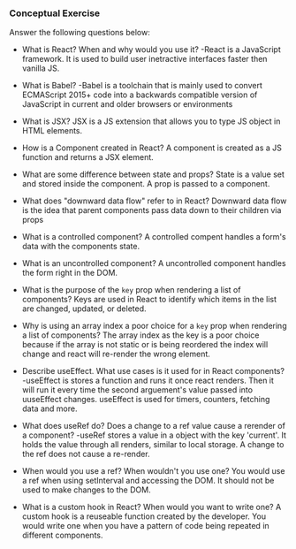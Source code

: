 ### Conceptual Exercise

Answer the following questions below:

- What is React? When and why would you use it?
-React is a JavaScript framework. It is used to build user inetractive interfaces faster then vanilla JS.

- What is Babel?
-Babel is a toolchain that is mainly used to convert ECMAScript 2015+ code into a backwards compatible version of JavaScript in current and older browsers or environments

- What is JSX?
JSX is a JS extension that allows you to type JS object in HTML elements.

- How is a Component created in React?
A component is created as a JS function and returns a JSX element.

- What are some difference between state and props?
State is a value set and stored inside the component. A prop is passed to a component.

- What does "downward data flow" refer to in React?
Downward data flow is the idea that parent components pass data down to their children via props

- What is a controlled component?
A controlled compent handles a form's data with the components state.

- What is an uncontrolled component?
A uncontrolled component handles the form right in the DOM.

- What is the purpose of the `key` prop when rendering a list of components?
Keys are used in React to identify which items in the list are changed, updated, or deleted.

- Why is using an array index a poor choice for a `key` prop when rendering a list of components?
The array index as the key is a poor choice because if the array is not static or is being reordered the index will change and react will re-render the wrong element.

- Describe useEffect.  What use cases is it used for in React components?
-useEffect is stores a function and runs it once react renders. Then it will run it every time the second arguement's value passed into uuseEffect changes. useEffect is used for timers, counters, fetching data and more.

- What does useRef do?  Does a change to a ref value cause a rerender of a component?
-useRef stores a value in a object with the key 'current'. It holds the value through all renders, similar to local storage. A change to the ref does not cause a re-render.

- When would you use a ref? When wouldn't you use one?
You would use a ref when using setInterval and accessing the DOM. It should not be used to make changes to the DOM.

- What is a custom hook in React? When would you want to write one?
A custom hook is a reuseable function created by the developer. You would write one when you have a pattern of code being repeated in different components.